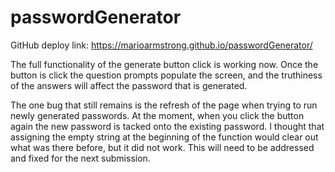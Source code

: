# passwordGenerator

GitHub deploy link: https://marioarmstrong.github.io/passwordGenerator/

The full functionality of the generate button click is working now. Once the button is click the question prompts populate the screen, and the truthiness of the answers will affect the password that is generated.

The one bug that still remains is the refresh of the page when trying to run newly generated passwords. At the moment, when you click the button again the new password is tacked onto the existing password. I thought that assigning the empty string at the beginning of the function would clear out what was there before, but it did not work. This will need to be addressed and fixed for the next submission.